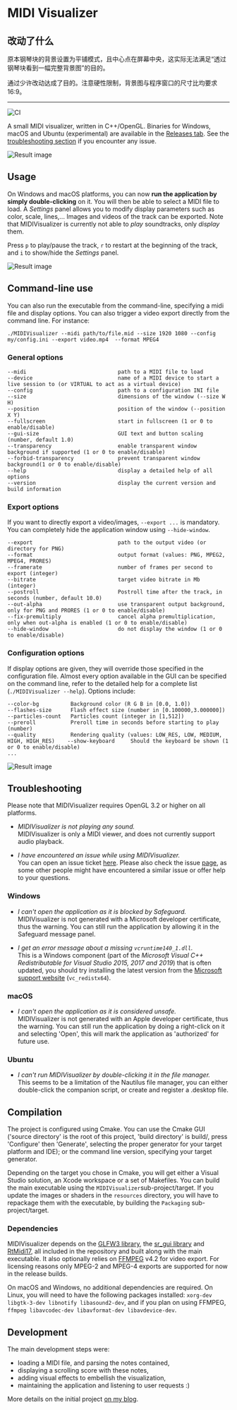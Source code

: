 # MIDI Visualizer

## 改动了什么

原本钢琴块的背景设置为平铺模式，且中心点在屏幕中央，这实际无法满足“透过钢琴块看到一幅完整背景图”的目的。

通过少许改动达成了目的。注意硬性限制，背景图与程序窗口的尺寸比均要求 16:9。

---

![CI](https://github.com/kosua20/MIDIVisualizer/workflows/CI/badge.svg?branch=master)

A small MIDI visualizer, written in C++/OpenGL.
Binaries for Windows, macOS and Ubuntu (experimental) are available in the [Releases tab](https://github.com/kosua20/MIDIVisualizer/releases).
See the [troubleshooting section](#troubleshooting) if you encounter any issue.

![Result image](result1.png)  

## Usage

On Windows and macOS platforms, you can now **run the application by simply double-clicking** on it. You will then be able to select a MIDI file to load. A *Settings* panel allows you to modify display parameters such as color, scale, lines,... Images and videos of the track can be exported. Note that MIDIVisualizer is currently not able to *play* soundtracks, only *display* them.

Press `p` to play/pause the track, `r` to restart at the beginning of the track, and `i` to show/hide the *Settings* panel. 

![Result image](result2.png) 

## Command-line use

You can also run the executable from the command-line, specifying a midi file and display options. You can also trigger a video export directly from the command line. For instance:
	
	./MIDIVisualizer --midi path/to/file.mid --size 1920 1080 --config my/config.ini --export video.mp4  --format MPEG4
	
### General options

	--midi                             path to a MIDI file to load
	--device                           name of a MIDI device to start a live session to (or VIRTUAL to act as a virtual device)
	--config                           path to a configuration INI file
	--size                             dimensions of the window (--size W H)
	--position                         position of the window (--position X Y)
	--fullscreen                       start in fullscreen (1 or 0 to enable/disable)
	--gui-size                         GUI text and button scaling (number, default 1.0)
	--transparency                     enable transparent window background if supported (1 or 0 to enable/disable)
	--forbid-transparency              prevent transparent window background(1 or 0 to enable/disable)
	--help                             display a detailed help of all options
	--version                          display the current version and build information

### Export options
If you want to directly export a video/images, `--export ...` is mandatory. You can completely hide the application window using `--hide-window`.

	--export                           path to the output video (or directory for PNG)
	--format                           output format (values: PNG, MPEG2, MPEG4, PRORES)
	--framerate                        number of frames per second to export (integer)
	--bitrate                          target video bitrate in Mb (integer)
	--postroll                         Postroll time after the track, in seconds (number, default 10.0)
	--out-alpha                        use transparent output background, only for PNG and PRORES (1 or 0 to enable/disable)
	--fix-premultiply                  cancel alpha premultiplication, only when out-alpha is enabled (1 or 0 to enable/disable)
	--hide-window                      do not display the window (1 or 0 to enable/disable)

### Configuration options
If display options are given, they will override those specified in the configuration file. Almost every option available in the GUI can be specified on the command line, refer to the detailed help for a complete list (`./MIDIVisualizer --help`). Options include:

	--color-bg          Background color (R G B in [0.0, 1.0])
	--flashes-size      Flash effect size (number in [0.100000,3.000000])
	--particles-count   Particles count (integer in [1,512])
	--preroll           Preroll time in seconds before starting to play (number)
	--quality           Rendering quality (values: LOW_RES, LOW, MEDIUM, HIGH, HIGH_RES)	--show-keyboard     Should the keyboard be shown (1 or 0 to enable/disable)
	...

![Result image](result3.png) 

## Troubleshooting

Please note that MIDIVisualizer requires OpenGL 3.2 or higher on all platforms.

- *MIDIVisualizer is not playing any sound.*  
MIDIVisualizer is only a MIDI viewer, and does not currently support audio playback.

- *I have encountered an issue while using MIDIVisualizer.*  
You can open an issue ticket [here](https://github.com/kosua20/MIDIVisualizer/issues/new?assignees=&labels=bug&template=issue-report.md&title=). Please also check the issue [page](https://github.com/kosua20/MIDIVisualizer/issues), as some other people might have encountered a similar issue or offer help to your questions.

### Windows

- *I can't open the application as it is blocked by Safeguard.*  
MIDIVisualizer is not generated with a Microsoft developer certificate, thus the warning. You can still run the application by allowing it in the Safeguard message panel.

- *I get an error message about a missing `vcruntime140_1.dll`.*  
This is a Windows component (part of the *Microsoft Visual C++ Redistributable for Visual Studio 2015, 2017 and 2019*) that is often updated, you should try installing the latest version from the [Microsoft support website](https://support.microsoft.com/en-us/help/2977003/the-latest-supported-visual-c-downloads) (`vc_redistx64`).

### macOS

- *I can't open the application as it is considered unsafe.*  
MIDIVisualizer is not generated with an Apple developer certificate, thus the warning. You can still run the application by doing a right-click on it and selecting 'Open', this will mark the application as 'authorized' for future use.

### Ubuntu

- *I can't run MIDIVisualizer by double-clicking it in the file manager.*  
This seems to be a limitation of the Nautilus file manager, you can either double-click the companion script, or create and register a .desktop file.

## Compilation

The project is configured using Cmake. You can use the Cmake GUI ('source directory' is the root of this project, 'build directory' is build/, press 'Configure' then 'Generate', selecting the proper generator for your target platform and IDE); or the command line version, specifying your target generator.
    
Depending on the target you chose in Cmake, you will get either a Visual Studio solution, an Xcode workspace or a set of Makefiles. You can build the main executable using the `MIDIVisualizer`sub-project/target. If you update the images or shaders in the `resources` directory, you will have to repackage them with the executable, by building the `Packaging` sub-project/target. 

### Dependencies

MIDIVisualizer depends on the [GLFW3 library](http://www.glfw.org), the [sr_gui library](https://github.com/kosua20/sr_gui) and [RtMidi17](https://github.com/jcelerier/RtMidi17/), all included in the repository and built along with the main executable. It also optionally relies on [FFMPEG](https://ffmpeg.org) v4.2 for video export. For licensing reasons only MPEG-2 and MPEG-4 exports are supported for now in the release builds.

On macOS and Windows, no additional dependencies are required. On Linux, you will need to have the following packages installed: `xorg-dev libgtk-3-dev libnotify libasound2-dev`, and if you plan on using FFMPEG, `ffmpeg libavcodec-dev libavformat-dev libavdevice-dev`.


## Development

The main development steps were:

- loading a MIDI file, and parsing the notes contained,
- displaying a scrolling score with these notes,
- adding visual effects to embellish the visualization,
- maintaining the application and listening to user requests :)

More details on the initial project [on my blog](http://blog.simonrodriguez.fr/articles/28-12-2016_midi_visualization_a_case_study.html).


 

 
